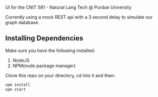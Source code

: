 UI for the CNIT 581 - Natural Lang Tech @ Purdue University

Currently using a mock REST api with a 3 second delay to simulate our graph
database.

## Installing Dependencies

Make sure you have the following installed:

1. NodeJS
2. NPM(node package manager)

Clone this repo on your directory, cd into it and then:

```bash
npm install
npm start
```
